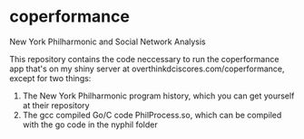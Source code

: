# coperformance
New York Philharmonic and Social Network Analysis

This repository contains the code neccessary to run the coperformance app that's on my shiny server at overthinkdciscores.com/coperformance, except for two things:
1. The New York Philharmonic program history, which you can get yourself at their repository
2. The gcc compiled Go/C code PhilProcess.so, which can be compiled with the go code in the nyphil folder
